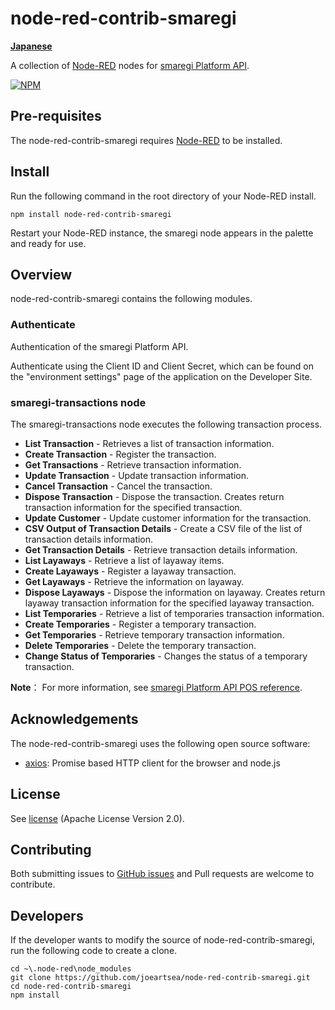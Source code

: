 node-red-contrib-smaregi
========================

[**Japanese**](./README_ja.md)

A collection of <a href="http://nodered.org" target="_new">Node-RED</a> nodes for <a href="https://www1.smaregi.dev/apidoc/" target="_new">smaregi Platform API</a>.

[![NPM](https://nodei.co/npm/node-red-contrib-smaregi.png?downloads=true)](https://nodei.co/npm/node-red-contrib-smaregi/)

Pre-requisites
-------

The node-red-contrib-smaregi requires <a href="http://nodered.org" target="_new">Node-RED</a> to be installed.


Install
-------

Run the following command in the root directory of your Node-RED install.

    npm install node-red-contrib-smaregi

Restart your Node-RED instance, the smaregi node appears in the palette and ready for use.


Overview
-------

node-red-contrib-smaregi contains the following modules.

### Authenticate

Authentication of the smaregi Platform API.

Authenticate using the Client ID and Client Secret, which can be found on the "environment settings" page of the application on the Developer Site.


### smaregi-transactions node

The smaregi-transactions node executes the following transaction process.

- **List Transaction** - Retrieves a list of transaction information.
- **Create Transaction** - Register the transaction.
- **Get Transactions** - Retrieve transaction information.
- **Update Transaction** - Update transaction information.
- **Cancel Transaction** - Cancel the transaction.
- **Dispose Transaction** - Dispose the transaction. Creates return transaction information for the specified transaction.
- **Update Customer** - Update customer information for the transaction.
- **CSV Output of Transaction Details** - Create a CSV file of the list of transaction details information.
- **Get Transaction Details** - Retrieve transaction details information.
- **List Layaways** - Retrieve a list of layaway items.
- **Create Layaways** - Register a layaway transaction.
- **Get Layaways** - Retrieve the information on layaway.
- **Dispose Layaways** - Dispose the information on layaway. Creates return layaway transaction information for the specified layaway transaction.
- **List Temporaries** - Retrieve a list of temporaries transaction information.
- **Create Temporaries** - Register a temporary transaction.
- **Get Temporaries** - Retrieve temporary transaction information.
- **Delete Temporaries** - Delete the temporary transaction.
- **Change Status of Temporaries** - Changes the status of a temporary transaction.


**Note**： For more information, see [smaregi Platform API POS reference](https://www1.smaregi.dev/apidoc/).


Acknowledgements
-------

The node-red-contrib-smaregi uses the following open source software:

- [axios](https://github.com/axios/axios): Promise based HTTP client for the browser and node.js


License
-------

See [license](https://github.com/joeartsea/node-red-contrib-smaregi/blob/master/LICENSE) (Apache License Version 2.0).


Contributing
-------

Both submitting issues to [GitHub issues](https://github.com/joeartsea/node-red-contrib-smaregi/issues) and Pull requests are welcome to contribute.


Developers
-------

If the developer wants to modify the source of node-red-contrib-smaregi, run the following code to create a clone.

```
cd ~\.node-red\node_modules
git clone https://github.com/joeartsea/node-red-contrib-smaregi.git
cd node-red-contrib-smaregi
npm install
```
